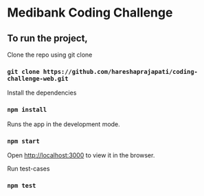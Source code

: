 # Medibank Coding Challenge

## To run the project,

Clone the repo using git clone

### `git clone https://github.com/hareshaprajapati/coding-challenge-web.git`

Install the dependencies

### `npm install`

Runs the app in the development mode.

### `npm start`

Open [http://localhost:3000](http://localhost:3000) to view it in the browser.

Run test-cases

### `npm test`
